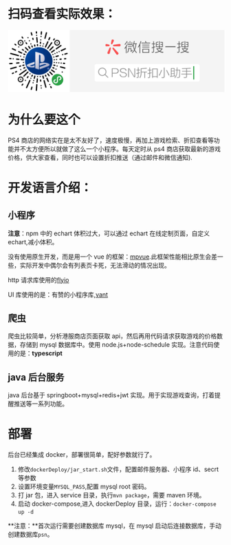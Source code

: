 # 扫码查看实际效果：

![二维码](https://raw.githubusercontent.com/FleyX/files/master/blogImg/20190430103928.png)

# 为什么要这个

PS4 商店的网络实在是太不友好了，速度极慢，再加上游戏检索、折扣查看等功能并不太方便所以就做了这么一个小程序。每天定时从 ps4 商店获取最新的游戏价格，供大家查看，同时也可以设置折扣推送（通过邮件和微信通知).

# 开发语言介绍：

## 小程序

**注意**：npm 中的 echart 体积过大，可以通过 echart 在线定制页面，自定义 echart,减小体积。

没有使用原生开发，而是用一个 vue 的框架：[mpvue](http://mpvue.com/mpvue/).此框架性能相比原生会差一些，实际开发中偶尔会有列表页卡死，无法滑动的情况出现。

http 请求库使用的[flyio](https://www.npmjs.com/package/flyio)

UI 库使用的是：有赞的小程序库,[vant](https://youzan.github.io/vant-weapp/#/intro)

## 爬虫

爬虫比较简单，分析港服商店页面获取 api，然后再用代码请求获取游戏的价格数据，存储到 mysql 数据库中。使用 node.js+node-schedule 实现。注意代码使用的是：**typescript**

## java 后台服务

java 后台基于 springboot+mysql+redis+jwt 实现。用于实现游戏查询，打着提醒推送等一系列功能。

# 部署

后台已经集成 docker，部署很简单，配好参数就行了。

1. 修改`dockerDeploy/jar_start.sh`文件，配置邮件服务器、小程序 id、secrt 等参数
2. 设置环境变量`MYSQL_PASS`,配置 mysql root 密码。
3. 打 jar 包，进入 service 目录，执行`mvn package`，需要 maven 环境。
4. 启动 docker-compose,进入 dockerDeploy 目录，运行：`docker-compose up -d`

**注意：**首次运行需要创建数据库 mysql，在 mysql 启动后连接数据库，手动创建数据库`psn`。
